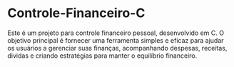# Controle-Financeiro-C
Este é um projeto para controle financeiro pessoal, desenvolvido em C. O objetivo principal é fornecer uma ferramenta simples e eficaz para ajudar os usuários a gerenciar suas finanças, acompanhando despesas, receitas, dividas e criando estratégias para manter o equilíbrio financeiro.
